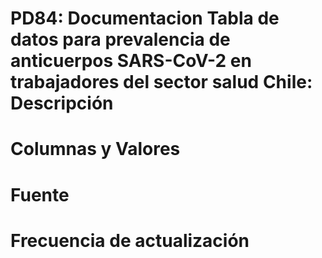 # PD84: Documentacion Tabla de datos para prevalencia de anticuerpos SARS-CoV-2 en trabajadores del sector salud Chile: Descripción


# Columnas y Valores

# Fuente

# Frecuencia de actualización
